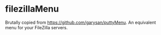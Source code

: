 filezillaMenu
=========

Brutally copied from https://github.com/garysan/puttyMenu. An equivalent menu for your FileZilla servers.
